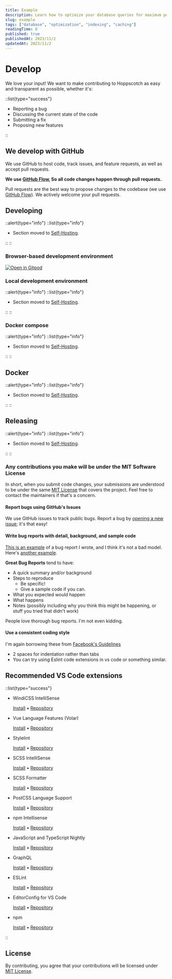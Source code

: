 ```yaml
---
title: Example
description: Learn how to optimize your database queries for maximum performance and reduced response times.
slug: example
tags: ["database", "optimization", "indexing", "caching"]
readingTime: 8
published: true
publishedAt: 2023/11/2
updatedAt: 2023/11/2
---
```


# Develop

We love your input! We want to make contributing to Hoppscotch as easy and transparent as possible, whether it's:

::list{type="success"}

- Reporting a bug
- Discussing the current state of the code
- Submitting a fix
- Proposing new features

::

## We develop with GitHub

We use GitHub to host code, track issues, and feature requests, as well as accept pull requests.

**We use [GitHub Flow](https://docs.github.com/en/get-started/quickstart/github-flow), So all code changes happen through pull requests.**

Pull requests are the best way to propose changes to the codebase (we use [GitHub Flow](https://guides.github.com/introduction/flow/index.html)). We actively welcome your pull requests.

## **Developing**

::alert{type="info"}
::list{type="info"}

- Section moved to [Self-Hosting](/documentation/self-host/getting-started).

::
::

### Browser-based development environment

[![Open in Gitpod](https://gitpod.io/button/open-in-gitpod.svg)](https://gitpod.io/#https://github.com/hoppscotch/hoppscotch)

### Local development environment

::alert{type="info"}
::list{type="info"}

- Section moved to [Self-Hosting](/documentation/self-host/getting-started).

::
::

### Docker compose

::alert{type="info"}
::list{type="info"}

- Section moved to [Self-Hosting](/documentation/self-host/getting-started).

::
::

## **Docker**

::alert{type="info"}
::list{type="info"}

- Section moved to [Self-Hosting](/documentation/self-host/getting-started).

::
::

## **Releasing**

::alert{type="info"}
::list{type="info"}

- Section moved to [Self-Hosting](/documentation/self-host/getting-started).

::
::

### Any contributions you make will be under the MIT Software License

In short, when you submit code changes, your submissions are understood to be under the same [MIT License](https://choosealicense.com/licenses/mit) that covers the project. Feel free to contact the maintainers if that's a concern.

#### Report bugs using GitHub's Issues

We use GitHub issues to track public bugs. Report a bug by [opening a new issue](https://github.com/hoppscotch/hoppscotch/issues); it's that easy!

#### Write bug reports with detail, background, and sample code

[This is an example](https://stackoverflow.com/q/12088905/180626) of a bug report I wrote, and I think it's not a bad model. Here's [another example](https://www.openradar.me/11905408).

**Great Bug Reports** tend to have:

- A quick summary and/or background
- Steps to reproduce
  - Be specific!
  - Give a sample code if you can.
- What you expected would happen
- What happens
- Notes (possibly including why you think this might be happening, or stuff you tried that didn't work)

People love thorough bug reports. I'm not even kidding.

#### Use a consistent coding style

I'm again borrowing these from [Facebook's Guidelines](https://reactjs.org/docs/how-to-contribute.html)

- 2 spaces for indentation rather than tabs
- You can try using Eslint code extensions in vs code or something similar.

## Recommended VS Code extensions

::list{type="success"}

- WindiCSS IntelliSense

  [Install](https://marketplace.visualstudio.com/items?itemName=voorjaar.windicss-intellisense) • [Repository](https://github.com/windicss/windicss-intellisense)

- Vue Language Features (Volar)

  [Install](https://marketplace.visualstudio.com/items?itemName=vue.volar) • [Repository](https://github.com/johnsoncodehk/volar)

- Stylelint

  [Install](https://marketplace.visualstudio.com/items?itemName=stylelint.vscode-stylelint) • [Repository](https://github.com/stylelint/vscode-stylelint)

- SCSS IntelliSense

  [Install](https://marketplace.visualstudio.com/items?itemName=mrmlnc.vscode-scss) • [Repository](https://github.com/mrmlnc/vscode-scss)

- SCSS Formatter

  [Install](https://marketplace.visualstudio.com/items?itemName=sibiraj-s.vscode-scss-formatter) • [Repository](https://github.com/sibiraj-s/vscode-scss-formatter)

- PostCSS Language Support

  [Install](https://marketplace.visualstudio.com/items?itemName=csstools.postcss) • [Repository](https://github.com/csstools/postcss-language)

- npm Intellisense

  [Install](https://marketplace.visualstudio.com/items?itemName=christian-kohler.npm-intellisense) • [Repository](https://github.com/ChristianKohler/NpmIntellisense)

- JavaScript and TypeScript Nightly

  [Install](https://marketplace.visualstudio.com/items?itemName=ms-vscode.vscode-typescript-next) • [Repository](https://github.com/microsoft/vscode-typescript-next)

- GraphQL

  [Install](https://marketplace.visualstudio.com/items?itemName=GraphQL.vscode-graphql) • [Repository](https://github.com/graphql/vscode-graphql)

- ESLint

  [Install](https://marketplace.visualstudio.com/items?itemName=dbaeumer.vscode-eslint) • [Repository](https://github.com/Microsoft/vscode-eslint)

- EditorConfig for VS Code

  [Install](https://marketplace.visualstudio.com/items?itemName=EditorConfig.EditorConfig) • [Repository](https://github.com/editorconfig/editorconfig-vscode)

- npm

  [Install](https://marketplace.visualstudio.com/items?itemName=eg2.vscode-npm-script) • [Repository](https://github.com/Microsoft/vscode-npm-scripts)

::

## License

By contributing, you agree that your contributions will be licensed under [MIT License](https://github.com/hoppscotch/hoppscotch/blob/main/LICENSE).
